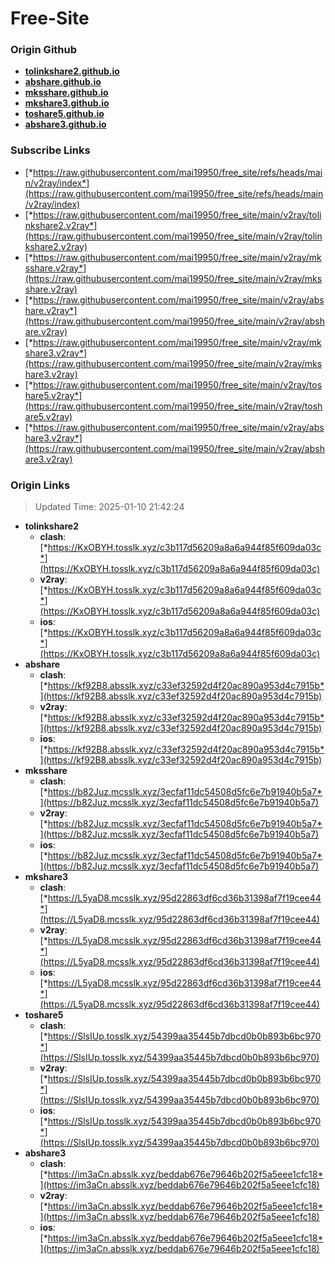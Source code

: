 # Free-Site

### Origin Github

- [**tolinkshare2.github.io**](https://github.com/tolinkshare2/tolinkshare2.github.io)
- [**abshare.github.io**](https://github.com/abshare/abshare.github.io)
- [**mksshare.github.io**](https://github.com/mksshare/mksshare.github.io)
- [**mkshare3.github.io**](https://github.com/mkshare3/mkshare3.github.io)
- [**toshare5.github.io**](https://github.com/toshare5/toshare5.github.io)
- [**abshare3.github.io**](https://github.com/abshare3/abshare3.github.io)

### Subscribe Links

- [*https://raw.githubusercontent.com/mai19950/free_site/refs/heads/main/v2ray/index*](https://raw.githubusercontent.com/mai19950/free_site/refs/heads/main/v2ray/index)
- [*https://raw.githubusercontent.com/mai19950/free_site/main/v2ray/tolinkshare2.v2ray*](https://raw.githubusercontent.com/mai19950/free_site/main/v2ray/tolinkshare2.v2ray)
- [*https://raw.githubusercontent.com/mai19950/free_site/main/v2ray/mksshare.v2ray*](https://raw.githubusercontent.com/mai19950/free_site/main/v2ray/mksshare.v2ray)
- [*https://raw.githubusercontent.com/mai19950/free_site/main/v2ray/abshare.v2ray*](https://raw.githubusercontent.com/mai19950/free_site/main/v2ray/abshare.v2ray)
- [*https://raw.githubusercontent.com/mai19950/free_site/main/v2ray/mkshare3.v2ray*](https://raw.githubusercontent.com/mai19950/free_site/main/v2ray/mkshare3.v2ray)
- [*https://raw.githubusercontent.com/mai19950/free_site/main/v2ray/toshare5.v2ray*](https://raw.githubusercontent.com/mai19950/free_site/main/v2ray/toshare5.v2ray)
- [*https://raw.githubusercontent.com/mai19950/free_site/main/v2ray/abshare3.v2ray*](https://raw.githubusercontent.com/mai19950/free_site/main/v2ray/abshare3.v2ray)

### Origin Links

> Updated Time: 2025-01-10 21:42:24

- **tolinkshare2**
  - **clash**: [*https://KxOBYH.tosslk.xyz/c3b117d56209a8a6a944f85f609da03c*](https://KxOBYH.tosslk.xyz/c3b117d56209a8a6a944f85f609da03c)
  - **v2ray**: [*https://KxOBYH.tosslk.xyz/c3b117d56209a8a6a944f85f609da03c*](https://KxOBYH.tosslk.xyz/c3b117d56209a8a6a944f85f609da03c)
  - **ios**: [*https://KxOBYH.tosslk.xyz/c3b117d56209a8a6a944f85f609da03c*](https://KxOBYH.tosslk.xyz/c3b117d56209a8a6a944f85f609da03c)
- **abshare**
  - **clash**: [*https://kf92B8.absslk.xyz/c33ef32592d4f20ac890a953d4c7915b*](https://kf92B8.absslk.xyz/c33ef32592d4f20ac890a953d4c7915b)
  - **v2ray**: [*https://kf92B8.absslk.xyz/c33ef32592d4f20ac890a953d4c7915b*](https://kf92B8.absslk.xyz/c33ef32592d4f20ac890a953d4c7915b)
  - **ios**: [*https://kf92B8.absslk.xyz/c33ef32592d4f20ac890a953d4c7915b*](https://kf92B8.absslk.xyz/c33ef32592d4f20ac890a953d4c7915b)
- **mksshare**
  - **clash**: [*https://b82Juz.mcsslk.xyz/3ecfaf11dc54508d5fc6e7b91940b5a7*](https://b82Juz.mcsslk.xyz/3ecfaf11dc54508d5fc6e7b91940b5a7)
  - **v2ray**: [*https://b82Juz.mcsslk.xyz/3ecfaf11dc54508d5fc6e7b91940b5a7*](https://b82Juz.mcsslk.xyz/3ecfaf11dc54508d5fc6e7b91940b5a7)
  - **ios**: [*https://b82Juz.mcsslk.xyz/3ecfaf11dc54508d5fc6e7b91940b5a7*](https://b82Juz.mcsslk.xyz/3ecfaf11dc54508d5fc6e7b91940b5a7)
- **mkshare3**
  - **clash**: [*https://L5yaD8.mcsslk.xyz/95d22863df6cd36b31398af7f19cee44*](https://L5yaD8.mcsslk.xyz/95d22863df6cd36b31398af7f19cee44)
  - **v2ray**: [*https://L5yaD8.mcsslk.xyz/95d22863df6cd36b31398af7f19cee44*](https://L5yaD8.mcsslk.xyz/95d22863df6cd36b31398af7f19cee44)
  - **ios**: [*https://L5yaD8.mcsslk.xyz/95d22863df6cd36b31398af7f19cee44*](https://L5yaD8.mcsslk.xyz/95d22863df6cd36b31398af7f19cee44)
- **toshare5**
  - **clash**: [*https://SlsIUp.tosslk.xyz/54399aa35445b7dbcd0b0b893b6bc970*](https://SlsIUp.tosslk.xyz/54399aa35445b7dbcd0b0b893b6bc970)
  - **v2ray**: [*https://SlsIUp.tosslk.xyz/54399aa35445b7dbcd0b0b893b6bc970*](https://SlsIUp.tosslk.xyz/54399aa35445b7dbcd0b0b893b6bc970)
  - **ios**: [*https://SlsIUp.tosslk.xyz/54399aa35445b7dbcd0b0b893b6bc970*](https://SlsIUp.tosslk.xyz/54399aa35445b7dbcd0b0b893b6bc970)
- **abshare3**
  - **clash**: [*https://im3aCn.absslk.xyz/beddab676e79646b202f5a5eee1cfc18*](https://im3aCn.absslk.xyz/beddab676e79646b202f5a5eee1cfc18)
  - **v2ray**: [*https://im3aCn.absslk.xyz/beddab676e79646b202f5a5eee1cfc18*](https://im3aCn.absslk.xyz/beddab676e79646b202f5a5eee1cfc18)
  - **ios**: [*https://im3aCn.absslk.xyz/beddab676e79646b202f5a5eee1cfc18*](https://im3aCn.absslk.xyz/beddab676e79646b202f5a5eee1cfc18)
